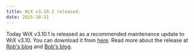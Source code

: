 ```yaml
---
title: WiX v3.10.1 released.
date: 2015-10-31
---
```


Today WiX v3.10.1 is released as a recommended maintenance update to WiX v3.10.
You can download it from <a href="http://wixtoolset.org/releases/v3.10/stable">here</a>.
Read more about the release at <a href="http://robmensching.com/blog/posts/2015/10/31/wix-toolset-v3.10.1-released/">Rob's blog</a>
and <a href="http://www.joyofsetup.com/2015/10/31/wix-toolset-v3-10-1-released/">Bob's blog</a>.
